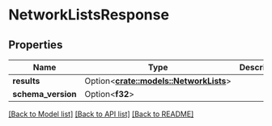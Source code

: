 # NetworkListsResponse

## Properties

Name | Type | Description | Notes
------------ | ------------- | ------------- | -------------
**results** | Option<[**crate::models::NetworkLists**](NetworkLists.md)> |  | [optional]
**schema_version** | Option<**f32**> |  | [optional]

[[Back to Model list]](../README.md#documentation-for-models) [[Back to API list]](../README.md#documentation-for-api-endpoints) [[Back to README]](../README.md)


